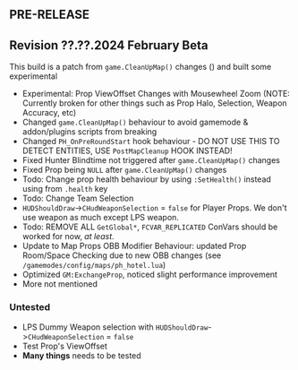 ## PRE-RELEASE

## Revision ??.??.2024 February Beta
This build is a patch from `game.CleanUpMap()` changes () and built some experimental
- Experimental: Prop ViewOffset Changes with Mousewheel Zoom (NOTE: Currently broken for other things such as Prop Halo, Selection, Weapon Accuracy, etc)
- Changed `game.CleanUpMap()` behaviour to avoid gamemode & addon/plugins scripts from breaking
- Changed `PH_OnPreRoundStart` hook behaviour - DO NOT USE THIS TO DETECT ENTITIES, USE `PostMapCleanup` HOOK INSTEAD!
- Fixed Hunter Blindtime not triggered after `game.CleanUpMap()` changes
- Fixed Prop being `NULL` after `game.CleanUpMap()` changes
- Todo: Change prop health behaviour by using `:SetHealth()` instead using from `.health` key
- Todo: Change Team Selection
- `HUDShouldDraw`->`CHudWeaponSelection` = `false` for Player Props. We don't use weapon as much except LPS weapon.
- Todo: REMOVE ALL `GetGlobal*`, `FCVAR_REPLICATED` ConVars should be worked for now, _at least_.
- Update to Map Props OBB Modifier Behaviour: updated Prop Room/Space Checking due to new OBB changes (see `/gamemodes/config/maps/ph_hotel.lua`)
- Optimized `GM:ExchangeProp`, noticed slight performance improvement
- More not mentioned

### Untested
- LPS Dummy Weapon selection with `HUDShouldDraw`->`CHudWeaponSelection` = `false`
- Test Prop's ViewOffset
- **Many things** needs to be tested